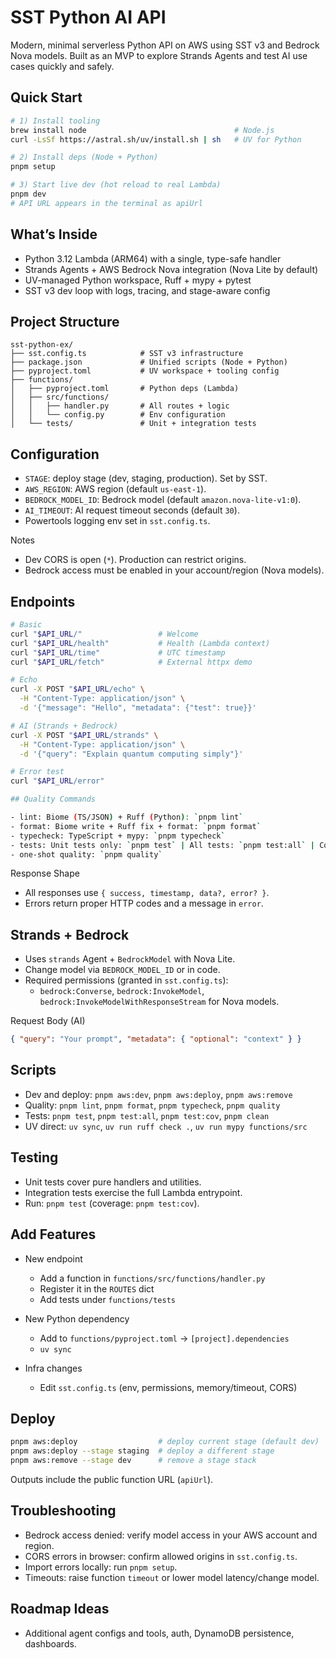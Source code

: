 # SST Python AI API

Modern, minimal serverless Python API on AWS using SST v3 and Bedrock Nova models. Built as an MVP to explore Strands Agents and test AI use cases quickly and safely.

## Quick Start

```bash
# 1) Install tooling
brew install node                                 # Node.js
curl -LsSf https://astral.sh/uv/install.sh | sh   # UV for Python

# 2) Install deps (Node + Python)
pnpm setup

# 3) Start live dev (hot reload to real Lambda)
pnpm dev
# API URL appears in the terminal as apiUrl
```

## What’s Inside

- Python 3.12 Lambda (ARM64) with a single, type-safe handler
- Strands Agents + AWS Bedrock Nova integration (Nova Lite by default)
- UV-managed Python workspace, Ruff + mypy + pytest
- SST v3 dev loop with logs, tracing, and stage-aware config

## Project Structure

```
sst-python-ex/
├── sst.config.ts            # SST v3 infrastructure
├── package.json             # Unified scripts (Node + Python)
├── pyproject.toml           # UV workspace + tooling config
├── functions/
│   ├── pyproject.toml       # Python deps (Lambda)
│   ├── src/functions/
│   │   ├── handler.py       # All routes + logic
│   │   └── config.py        # Env configuration
│   └── tests/               # Unit + integration tests
```

## Configuration

- `STAGE`: deploy stage (dev, staging, production). Set by SST.
- `AWS_REGION`: AWS region (default `us-east-1`).
- `BEDROCK_MODEL_ID`: Bedrock model (default `amazon.nova-lite-v1:0`).
- `AI_TIMEOUT`: AI request timeout seconds (default `30`).
- Powertools logging env set in `sst.config.ts`.

Notes
- Dev CORS is open (`*`). Production can restrict origins.
- Bedrock access must be enabled in your account/region (Nova models).

## Endpoints

```bash
# Basic
curl "$API_URL/"                 # Welcome
curl "$API_URL/health"           # Health (Lambda context)
curl "$API_URL/time"             # UTC timestamp
curl "$API_URL/fetch"            # External httpx demo

# Echo
curl -X POST "$API_URL/echo" \
  -H "Content-Type: application/json" \
  -d '{"message": "Hello", "metadata": {"test": true}}'

# AI (Strands + Bedrock)
curl -X POST "$API_URL/strands" \
  -H "Content-Type: application/json" \
  -d '{"query": "Explain quantum computing simply"}'

# Error test
curl "$API_URL/error"

## Quality Commands

- lint: Biome (TS/JSON) + Ruff (Python): `pnpm lint`
- format: Biome write + Ruff fix + format: `pnpm format`
- typecheck: TypeScript + mypy: `pnpm typecheck`
- tests: Unit tests only: `pnpm test` | All tests: `pnpm test:all` | Coverage: `pnpm test:cov`
- one-shot quality: `pnpm quality`
```

Response Shape
- All responses use `{ success, timestamp, data?, error? }`.
- Errors return proper HTTP codes and a message in `error`.

## Strands + Bedrock

- Uses `strands` Agent + `BedrockModel` with Nova Lite.
- Change model via `BEDROCK_MODEL_ID` or in code.
- Required permissions (granted in `sst.config.ts`):
  - `bedrock:Converse`, `bedrock:InvokeModel`, `bedrock:InvokeModelWithResponseStream` for Nova models.

Request Body (AI)
```json
{ "query": "Your prompt", "metadata": { "optional": "context" } }
```

## Scripts

- Dev and deploy: `pnpm aws:dev`, `pnpm aws:deploy`, `pnpm aws:remove`
- Quality: `pnpm lint`, `pnpm format`, `pnpm typecheck`, `pnpm quality`
- Tests: `pnpm test`, `pnpm test:all`, `pnpm test:cov`, `pnpm clean`
- UV direct: `uv sync`, `uv run ruff check .`, `uv run mypy functions/src`

## Testing

- Unit tests cover pure handlers and utilities.
- Integration tests exercise the full Lambda entrypoint.
- Run: `pnpm test` (coverage: `pnpm test:cov`).

## Add Features

- New endpoint
  - Add a function in `functions/src/functions/handler.py`
  - Register it in the `ROUTES` dict
  - Add tests under `functions/tests`

- New Python dependency
  - Add to `functions/pyproject.toml` → `[project].dependencies`
  - `uv sync`

- Infra changes
  - Edit `sst.config.ts` (env, permissions, memory/timeout, CORS)

## Deploy

```bash
pnpm aws:deploy                  # deploy current stage (default dev)
pnpm aws:deploy --stage staging  # deploy a different stage
pnpm aws:remove --stage dev      # remove a stage stack
```

Outputs include the public function URL (`apiUrl`).

## Troubleshooting

- Bedrock access denied: verify model access in your AWS account and region.
- CORS errors in browser: confirm allowed origins in `sst.config.ts`.
- Import errors locally: run `pnpm setup`.
- Timeouts: raise function `timeout` or lower model latency/change model.

## Roadmap Ideas

- Additional agent configs and tools, auth, DynamoDB persistence, dashboards.
